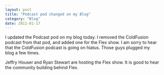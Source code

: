 ```yaml
---
layout: post
title: "Podcast pod changed on my Blog"
category: "Blog"
date: 2011-01-17
---
```



I updated the Podcast pod on my blog today. I removed the ColdFusion podcast from that pod, and added one for the Flex show. I am sorry to hear that the ColdFusion podcast is going on hiatus. Those guys plugged my blog a few times.

Jeffry Houser and Ryan Stewart are hosting the Flex show. It is good to hear the community building behind Flex.